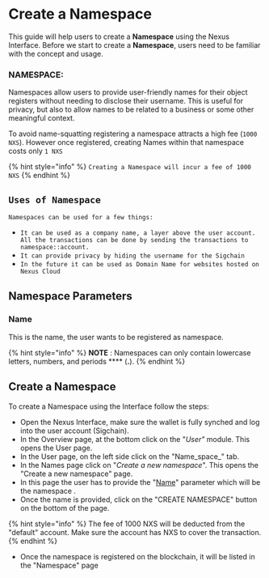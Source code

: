 # Create a Namespace

This guide will help users to create a **Namespace** using the Nexus Interface. Before we start to create a **Namespace**, users need to be familiar with the concept and usage.

### NAMESPACE:

Namespaces allow users to provide user-friendly names for their object registers without needing to disclose their username. This is useful for privacy, but also to allow names to be related to a business or some other meaningful context.&#x20;

To avoid name-squatting registering a namespace attracts a high fee (`1000 NXS`). However once registered, creating Names within that namespace costs only `1 NXS`

{% hint style="info" %}
`Creating a Namespace will incur a fee of 1000 NXS`
{% endhint %}

## `Uses of Namespace`

`Namespaces can be used for a few things:`

* `It can be used as a company name, a layer above the user account. All the transactions can be done by sending the transactions to namespace::account.`
* `It can provide privacy by hiding the username for the Sigchain`
* `In the future it can be used as Domain Name for websites hosted on Nexus Cloud`

## Namespace Parameters

### Name

This is the name, the user wants to be registered as namespace.&#x20;

{% hint style="info" %}
**NOTE** : Namespaces can only contain lowercase letters, numbers, and periods **** (**.**).
{% endhint %}

## Create a Namespace

To create a Namespace using the Interface follow the steps:

* Open the Nexus Interface, make sure the wallet is fully synched and log into the user account (Sigchain).
* In the Overview page, at the bottom click on the "_User"_ module. This opens the User page.
* In the User page, on the left side click on the "Name_space_" tab.
* In the Names page click on "_Create a new namespace_". This opens the "Create a new namespace" page.&#x20;
* In this page the user has to provide the "[Name](create-a-namespace.md#namespace-parameters)" parameter which will be the namespace .&#x20;
* Once the name is provided, click on the "CREATE NAMESPACE" button on the bottom of the page.

{% hint style="info" %}
The fee of 1000 NXS will be deducted from the "default" account. Make sure the account  has NXS to cover the transaction.
{% endhint %}

* Once the namespace is registered on the blockchain, it will be listed in the "Namespace" page

